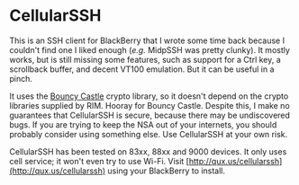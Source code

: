 # CellularSSH #

This is an SSH client for BlackBerry that I wrote some time back because I couldn't find one I liked enough (_e.g._ MidpSSH was pretty clunky). It mostly works, but is still missing some features, such as support for a Ctrl key, a scrollback buffer, and decent VT100 emulation. But it can be useful in a pinch.

It uses the [Bouncy Castle](http://www.bouncycastle.org) crypto library, so it doesn't depend on the crypto libraries supplied by RIM. Hooray for Bouncy Castle. Despite this, I make no guarantees that CellularSSH is secure, because there may be undiscovered bugs. If you are trying to keep the NSA out of your internets, you should probably consider using something else. Use CellularSSH at your own risk.

CellularSSH has been tested on 83xx, 88xx and 9000 devices. It only uses cell service; it won't even try to use Wi-Fi. Visit [http://qux.us/cellularssh](http://qux.us/cellularssh) using your BlackBerry to install.